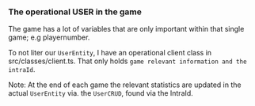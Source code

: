 ### The operational USER in the game

The game has a lot of variables that are only important within that single game; e.g playernumber.

To not liter our `UserEntity`, I have an operational client class in src/classes/client.ts. That only holds `game relevant information and the intraId`.

Note: At the end of each game the relevant statistics are updated in the actual `UserEntity` via. the `UserCRUD`, found via the IntraId.
